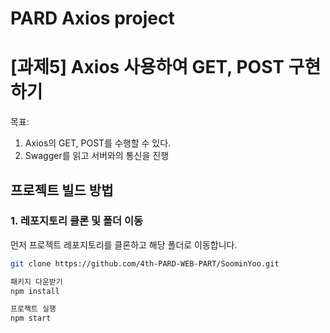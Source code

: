 # PARD Axios project


<h1>[과제5] Axios 사용하여 GET, POST 구현하기</h1>

<p>목표: 

1. Axios의 GET, POST를 수행할 수 있다.
2. Swagger를 읽고 서버와의 통신을 진행
</p>

## 프로젝트 빌드 방법

### 1. 레포지토리 클론 및 폴더 이동
먼저 프로젝트 레포지토리를 클론하고 해당 폴더로 이동합니다.

```bash
git clone https://github.com/4th-PARD-WEB-PART/SoominYoo.git

패키지 다운받기
npm install

프로젝트 실행
npm start
